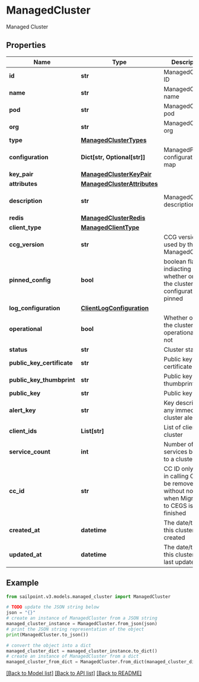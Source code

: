 # ManagedCluster

Managed Cluster

## Properties

Name | Type | Description | Notes
------------ | ------------- | ------------- | -------------
**id** | **str** | ManagedCluster ID | 
**name** | **str** | ManagedCluster name | [optional] 
**pod** | **str** | ManagedCluster pod | [optional] 
**org** | **str** | ManagedCluster org | [optional] 
**type** | [**ManagedClusterTypes**](ManagedClusterTypes.md) |  | [optional] 
**configuration** | **Dict[str, Optional[str]]** | ManagedProcess configuration map | [optional] 
**key_pair** | [**ManagedClusterKeyPair**](ManagedClusterKeyPair.md) |  | [optional] 
**attributes** | [**ManagedClusterAttributes**](ManagedClusterAttributes.md) |  | [optional] 
**description** | **str** | ManagedCluster description | [optional] [default to 'q']
**redis** | [**ManagedClusterRedis**](ManagedClusterRedis.md) |  | [optional] 
**client_type** | [**ManagedClientType**](ManagedClientType.md) |  | 
**ccg_version** | **str** | CCG version used by the ManagedCluster | 
**pinned_config** | **bool** | boolean flag indiacting whether or not the cluster configuration is pinned | [optional] [default to False]
**log_configuration** | [**ClientLogConfiguration**](ClientLogConfiguration.md) |  | [optional] 
**operational** | **bool** | Whether or not the cluster is operational or not | [optional] [default to False]
**status** | **str** | Cluster status | [optional] 
**public_key_certificate** | **str** | Public key certificate | [optional] 
**public_key_thumbprint** | **str** | Public key thumbprint | [optional] 
**public_key** | **str** | Public key | [optional] 
**alert_key** | **str** | Key describing any immediate cluster alerts | [optional] 
**client_ids** | **List[str]** | List of clients in a cluster | [optional] 
**service_count** | **int** | Number of services bound to a cluster | [optional] [default to 0]
**cc_id** | **str** | CC ID only used in calling CC, will be removed without notice when Migration to CEGS is finished | [optional] [default to '0']
**created_at** | **datetime** | The date/time this cluster was created | [optional] 
**updated_at** | **datetime** | The date/time this cluster was last updated | [optional] 

## Example

```python
from sailpoint.v3.models.managed_cluster import ManagedCluster

# TODO update the JSON string below
json = "{}"
# create an instance of ManagedCluster from a JSON string
managed_cluster_instance = ManagedCluster.from_json(json)
# print the JSON string representation of the object
print(ManagedCluster.to_json())

# convert the object into a dict
managed_cluster_dict = managed_cluster_instance.to_dict()
# create an instance of ManagedCluster from a dict
managed_cluster_from_dict = ManagedCluster.from_dict(managed_cluster_dict)
```
[[Back to Model list]](../README.md#documentation-for-models) [[Back to API list]](../README.md#documentation-for-api-endpoints) [[Back to README]](../README.md)


